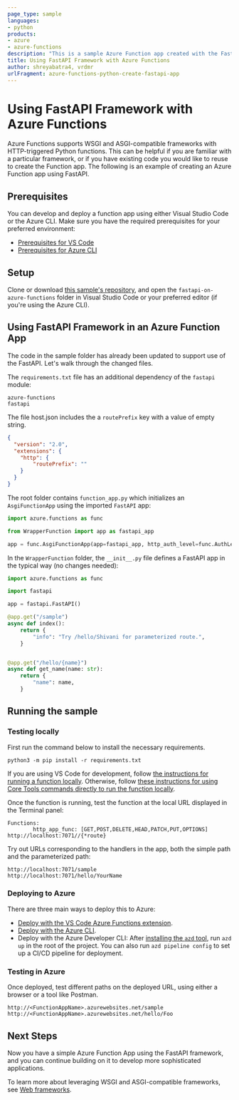 ```yaml
---
page_type: sample
languages:
- python
products:
- azure
- azure-functions
description: "This is a sample Azure Function app created with the FastAPI framework."
title: Using FastAPI Framework with Azure Functions
author: shreyabatra4, vrdmr
urlFragment: azure-functions-python-create-fastapi-app
---
```


# Using FastAPI Framework with Azure Functions

Azure Functions supports WSGI and ASGI-compatible frameworks with HTTP-triggered Python functions. This can be helpful if you are familiar with a particular framework, or if you have existing code you would like to reuse to create the Function app. The following is an example of creating an Azure Function app using FastAPI.

## Prerequisites

You can develop and deploy a function app using either Visual Studio Code or the Azure CLI. Make sure you have the required prerequisites for your preferred environment:

* [Prerequisites for VS Code](https://docs.microsoft.com/azure/azure-functions/create-first-function-vs-code-python#configure-your-environment)
* [Prerequisites for Azure CLI](https://docs.microsoft.com/azure/azure-functions/create-first-function-cli-python#configure-your-local-environment)

## Setup

Clone or download [this sample's repository](https://github.com/Azure-Samples/fastapi-on-azure-functions/), and open the `fastapi-on-azure-functions` folder in Visual Studio Code or your preferred editor (if you're using the Azure CLI).

## Using FastAPI Framework in an Azure Function App

The code in the sample folder has already been updated to support use of the FastAPI. Let's walk through the changed files.

The `requirements.txt` file has an additional dependency of the `fastapi` module:

```
azure-functions
fastapi
```


The file host.json includes the a `routePrefix` key with a value of empty string.

```json
{
  "version": "2.0",
  "extensions": {
    "http": {
        "routePrefix": ""
    }
  }
}
```


The root folder contains `function_app.py` which initializes an `AsgiFunctionApp` using the imported `FastAPI` app:

```python
import azure.functions as func

from WrapperFunction import app as fastapi_app

app = func.AsgiFunctionApp(app=fastapi_app, http_auth_level=func.AuthLevel.ANONYMOUS)
```

In the `WrapperFunction` folder, the `__init__.py` file defines a FastAPI app in the typical way (no changes needed):

```python
import azure.functions as func

import fastapi

app = fastapi.FastAPI()

@app.get("/sample")
async def index():
    return {
        "info": "Try /hello/Shivani for parameterized route.",
    }


@app.get("/hello/{name}")
async def get_name(name: str):
    return {
        "name": name,
    }
```

## Running the sample

### Testing locally

First run the command below to install the necessary requirements.

```log
python3 -m pip install -r requirements.txt
```

If you are using VS Code for development, follow [the instructions for running a function locally](https://docs.microsoft.com/azure/azure-functions/create-first-function-vs-code-python#run-the-function-locally). Otherwise, follow [these instructions for using Core Tools commands directly to run the function locally](https://docs.microsoft.com/azure/azure-functions/functions-run-local?tabs=v4%2Cwindows%2Cpython%2Cportal%2Cbash#start).

Once the function is running, test the function at the local URL displayed in the Terminal panel:

```log
Functions:
        http_app_func: [GET,POST,DELETE,HEAD,PATCH,PUT,OPTIONS] http://localhost:7071//{*route}
```

Try out URLs corresponding to the handlers in the app, both the simple path and the parameterized path:

```
http://localhost:7071/sample
http://localhost:7071/hello/YourName
```

### Deploying to Azure

There are three main ways to deploy this to Azure:

* [Deploy with the VS Code Azure Functions extension](https://docs.microsoft.com/en-us/azure/azure-functions/create-first-function-vs-code-python#publish-the-project-to-azure). 
* [Deploy with the Azure CLI](https://docs.microsoft.com/en-us/azure/azure-functions/create-first-function-cli-python?tabs=azure-cli%2Cbash%2Cbrowser#create-supporting-azure-resources-for-your-function).
* Deploy with the Azure Developer CLI: After [installing the `azd` tool](https://learn.microsoft.com/en-us/azure/developer/azure-developer-cli/install-azd?tabs=localinstall%2Cwindows%2Cbrew), run `azd up` in the root of the project. You can also run `azd pipeline config` to set up a CI/CD pipeline for deployment.

### Testing in Azure

Once deployed, test different paths on the deployed URL, using either a browser or a tool like Postman.

```
http://<FunctionAppName>.azurewebsites.net/sample
http://<FunctionAppName>.azurewebsites.net/hello/Foo
```

## Next Steps

Now you have a simple Azure Function App using the FastAPI framework, and you can continue building on it to develop more sophisticated applications.

To learn more about leveraging WSGI and ASGI-compatible frameworks, see [Web frameworks](https://docs.microsoft.com/azure/azure-functions/functions-reference-python?tabs=asgi%2Cazurecli-linux%2Capplication-level#web-frameworks).
